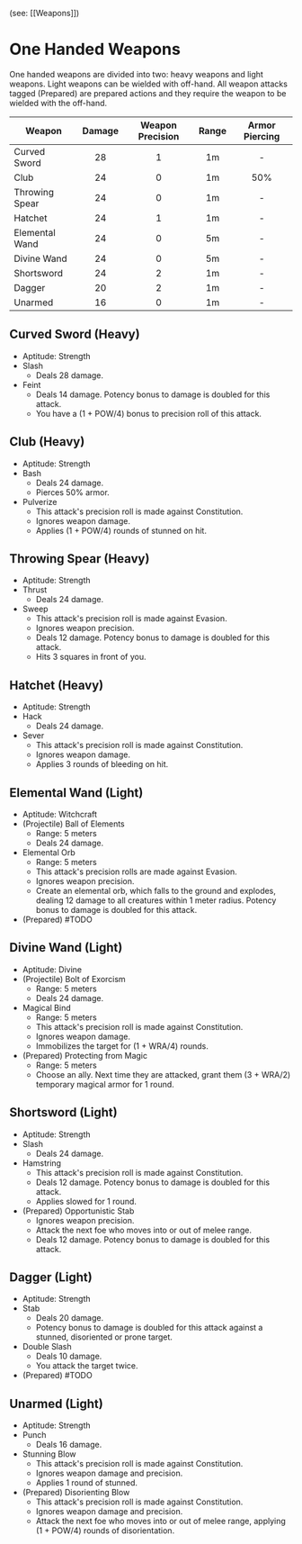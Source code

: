 (see: [[Weapons]])

# One Handed Weapons
One handed weapons are divided into two: heavy weapons and light weapons. Light weapons can be wielded with off-hand. All weapon attacks tagged (Prepared) are prepared actions and they require the weapon to be wielded with the off-hand.


Weapon | Damage | Weapon Precision | Range | Armor Piercing
--- | :---: | :---: | :---: | :---:
Curved Sword    |    28    |         1        |  1m   |       -
Club            |    24    |         0        |  1m   |      50%
Throwing Spear  |    24    |         0        |  1m   |       -
Hatchet         |    24    |         1        |  1m   |       -
Elemental Wand  |    24    |         0        |  5m   |       -
Divine Wand     |    24    |         0        |  5m   |       -
Shortsword      |    24    |         2        |  1m   |       -
Dagger          |    20    |         2        |  1m   |       -
Unarmed         |    16    |         0        |  1m   |       -


## Curved Sword (Heavy)
+ Aptitude: Strength
+ Slash
	+ Deals 28 damage.
+ Feint
	+ Deals 14 damage. Potency bonus to damage is doubled for this attack. 
	+ You have a (1 + POW/4) bonus to precision roll of this attack.

## Club (Heavy)
+ Aptitude: Strength
+ Bash
	+ Deals 24 damage.
	+ Pierces 50% armor.
+ Pulverize
	+ This attack's precision roll is made against Constitution.
	+ Ignores weapon damage.
	+ Applies (1 + POW/4) rounds of stunned on hit.

## Throwing Spear (Heavy)
+ Aptitude: Strength
+ Thrust
	+ Deals 24 damage.
+ Sweep
	+ This attack's precision roll is made against Evasion.
	+ Ignores weapon precision.
	+ Deals 12 damage. Potency bonus to damage is doubled for this attack. 
	+ Hits 3 squares in front of you.

## Hatchet (Heavy)
+ Aptitude: Strength
+ Hack
	+ Deals 24 damage.
+ Sever
	+ This attack's precision roll is made against Constitution.
	+ Ignores weapon damage.
	+ Applies 3 rounds of bleeding on hit.

## Elemental Wand (Light)
+ Aptitude: Witchcraft
+ (Projectile) Ball of Elements
	+ Range: 5 meters
	+ Deals 24 damage.
+ Elemental Orb
	+ Range: 5 meters
	+ This attack's precision rolls are made against Evasion.
	+ Ignores weapon precision.
	+ Create an elemental orb, which falls to the ground and explodes, dealing 12 damage to all creatures within 1 meter radius. Potency bonus to damage is doubled for this attack. 
+ (Prepared) #TODO 

## Divine Wand (Light)
+ Aptitude: Divine
+ (Projectile) Bolt of Exorcism
	+ Range: 5 meters
	+ Deals 24 damage.
+ Magical Bind
	+ Range: 5 meters
	+ This attack's precision roll is made against Constitution.
	+ Ignores weapon damage.
	+ Immobilizes the target for (1 + WRA/4) rounds.
+ (Prepared) Protecting from Magic
	+ Range: 5 meters
	+ Choose an ally. Next time they are attacked, grant them (3 + WRA/2) temporary magical armor for 1 round.

## Shortsword (Light)
+ Aptitude: Strength
+ Slash
	+ Deals 24 damage.
+ Hamstring
	+ This attack's precision roll is made against Constitution.
	+ Deals 12 damage. Potency bonus to damage is doubled for this attack. 
	+ Applies slowed for 1 round. 
+ (Prepared) Opportunistic Stab
	+ Ignores weapon precision.
	+ Attack the next foe who moves into or out of melee range.
	+ Deals 12 damage. Potency bonus to damage is doubled for this attack. 

## Dagger (Light)
+ Aptitude: Strength
+ Stab
	+ Deals 20 damage.
	+ Potency bonus to damage is doubled for this attack against a stunned, disoriented or prone target.
+ Double Slash
	+ Deals 10 damage.
	+ You attack the target twice.
+ (Prepared) #TODO 

## Unarmed (Light)
+ Aptitude: Strength
+ Punch
	+ Deals 16 damage.
+ Stunning Blow 
	+ This attack's precision roll is made against Constitution.
	+ Ignores weapon damage and precision.
	+ Applies 1 round of stunned.
+ (Prepared) Disorienting Blow
	+ This attack's precision roll is made against Constitution.
	+ Ignores weapon damage and precision.
	+ Attack the next foe who moves into or out of melee range, applying (1 + POW/4) rounds of disorientation.
